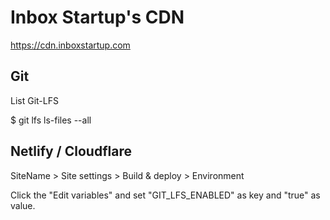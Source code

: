 # Inbox Startup's CDN

https://cdn.inboxstartup.com

## Git

List Git-LFS

$ git lfs ls-files --all

## Netlify / Cloudflare

SiteName > Site settings > Build & deploy > Environment

Click the "Edit variables" and set "GIT_LFS_ENABLED" as key and "true" as value.